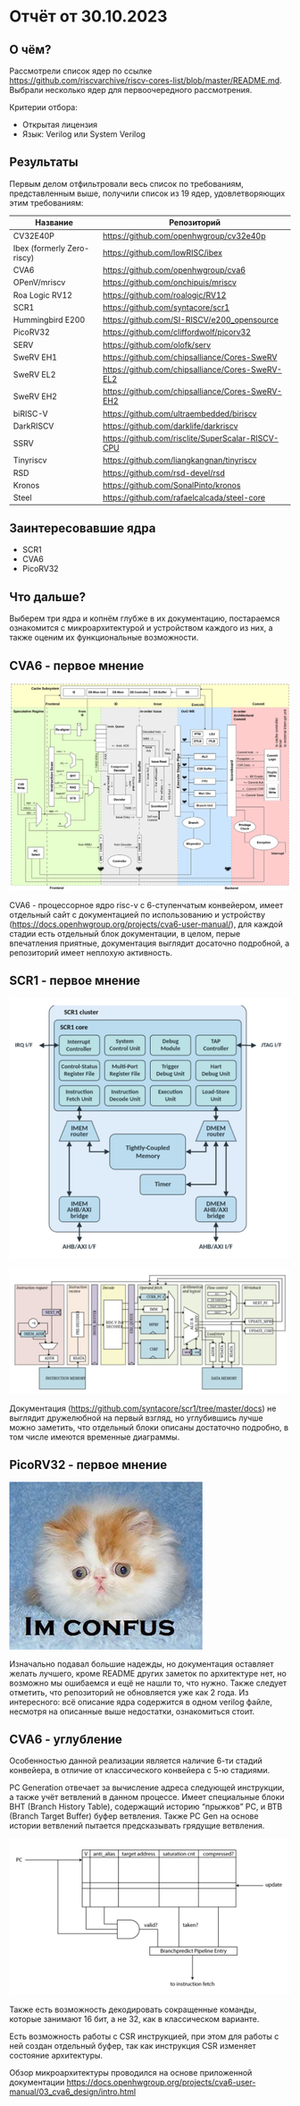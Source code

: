 # Отчёт от 30.10.2023


## О чём?

Рассмотрели список ядер по ссылке
<https://github.com/riscvarchive/riscv-cores-list/blob/master/README.md>.
Выбрали несколько ядер для первоочередного рассмотрения.  

Критерии отбора:
- Открытая лицензия
- Язык: Verilog или System Verilog


## Результаты

Первым делом отфильтровали весь список по требованиям, представленным выше,
получили список из 19 ядер, удовлетворяющих этим требованиям:

| Название                   | Репозиторий                                         |
| -------------------------- | --------------------------------------------------- |
| CV32E40P                   | <https://github.com/openhwgroup/cv32e40p>           |
| Ibex (formerly Zero-riscy) | <https://github.com/lowRISC/ibex>                   |
| CVA6                       | <https://github.com/openhwgroup/cva6>               |
| OPenV/mriscv               | <https://github.com/onchipuis/mriscv>               |
| Roa Logic RV12             | <https://github.com/roalogic/RV12>                  |
| SCR1                       | <https://github.com/syntacore/scr1>                 |
| Hummingbird E200           | <https://github.com/SI-RISCV/e200_opensource>       |
| PicoRV32                   | <https://github.com/cliffordwolf/picorv32>          |
| SERV                       | <https://github.com/olofk/serv>                     |
| SweRV EH1                  | <https://github.com/chipsalliance/Cores-SweRV>      |
| SweRV EL2                  | <https://github.com/chipsalliance/Cores-SweRV-EL2>  |
| SweRV EH2                  | <https://github.com/chipsalliance/Cores-SweRV-EH2>  |
| biRISC-V                   | <https://github.com/ultraembedded/biriscv>          |
| DarkRISCV                  | <https://github.com/darklife/darkriscv>             |
| SSRV                       | <https://github.com/risclite/SuperScalar-RISCV-CPU> |
| Tinyriscv                  | <https://github.com/liangkangnan/tinyriscv>         |
| RSD                        | <https://github.com/rsd-devel/rsd>                  |
| Kronos                     | <https://github.com/SonalPinto/kronos>              |
| Steel                      | <https://github.com/rafaelcalcada/steel-core>       |


## Заинтересовавшие ядра

- SCR1
- CVA6
- PicoRV32


## Что дальше?

Выберем три ядра и копнём глубже в их документацию, постараемся ознакомится с
микроархитектурой и устройством каждого из них, а также оценим их
функциональные возможности.


## CVA6 - первое мнение

![CVA6](./cva6_overview.png "Схема процессора CVA6")

CVA6 - процессорное ядро risc-v с 6-ступенчатым конвейером, имеет отдельный
сайт с документацией по использованию и устройству
(<https://docs.openhwgroup.org/projects/cva6-user-manual/>), для каждой стадии
есть отдельный блок документации, в целом, перые впечатления приятные,
документация выглядит досаточно подробной, а репозиторий имеет неплохую
активность.


## SCR1 - первое мнение

![SCR1](./scr1_overview.png "Схема процессора SCR1")

![SCR1 Pipeline](./scr1_pipeline.png "Схема конвейера SCR1")

Документация (<https://github.com/syntacore/scr1/tree/master/docs>) не выглядит
дружелюбной на первый взгляд, но углубившись лучше можно заметить, что
отдельный блоки описаны достаточно подробно, в том числе имеются временные
диаграммы.


## PicoRV32 - первое мнение

![im confus](./im_confus.jpg)

Изначально подавал большие надежды, но документация оставляет желать лучшего,
кроме README других заметок по архитектуре нет, но возможно мы ошибаемся и ещё
не нашли то, что нужно. Также следует отметить, что репозиторий не обновляется
уже как 2 года. Из интересного: всё описание ядра содержится в одном verilog
файле, несмотря на описанные выше недостатки, ознакомиться стоит.


## CVA6 - углубление

Особенностью данной реализации является наличие 6-ти стадий конвейера, в
отличие от классического конвейера с 5-ю стадиями.

PC Generation отвечает за вычисление адреса следующей инструкции, а также учёт
ветвлений в данном процессе. Имеет специальные блоки BHT (Branch History
Table), содержащий историю “прыжков” PC, и BTB (Branch Target Buffer) буфер
ветвления. Также PC Gen на основе истории ветвлений пытается предсказывать
грядущие ветвления.

![PC Gen](./cva6_pc_gen.png)

Также есть возможность декодировать сокращенные команды, которые занимают 16
бит, а не 32, как в классическом варианте.

Есть возможность работы с CSR инструкцией, при этом для работы с ней создан
отдельный буфер, так как инструкция CSR изменяет состояние архитектуры.

Обзор микроархитектуры проводился на основе приложенной документации
<https://docs.openhwgroup.org/projects/cva6-user-manual/03_cva6_design/intro.html>
